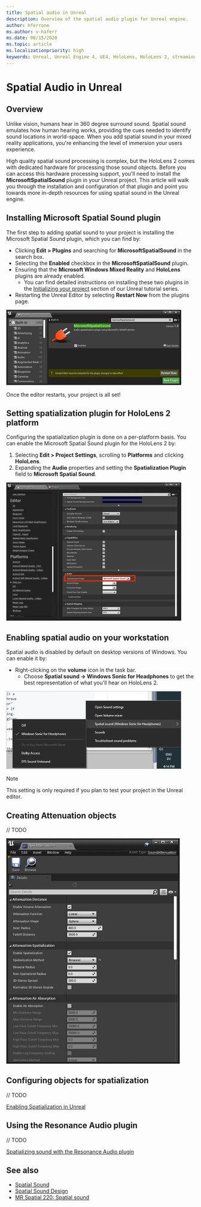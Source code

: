 ```yaml
---
title: Spatial audio in Unreal
description: Overview of the spatial audio plugin for Unreal engine.
author: hferrone
ms.author: v-haferr
ms.date: 06/15/2020
ms.topic: article
ms.localizationpriority: high
keywords: Unreal, Unreal Engine 4, UE4, HoloLens, HoloLens 2, streaming, remoting, mixed reality, development, getting started, features, new project, emulator, documentation, guides, features, holograms, game development
---
```

# Spatial Audio in Unreal

## Overview

Unlike vision, humans hear in 360 degree surround sound. Spatial sound emulates how human hearing works, providing the cues needed to identify sound locations in world-space. When you add spatial sound in your mixed reality applications, you're enhancing the level of immersion your users experience.  

High quality spatial sound processing is complex, but the HoloLens 2 comes with dedicated hardware for processing those sound objects.  Before you can access this hardware processing support, you'll need to install the **MicrosoftSpatialSound** plugin in your Unreal project. This article will walk you through the installation and configuration of that plugin and point you towards more in-depth resources for using spatial sound in the Unreal engine. 

## Installing Microsoft Spatial Sound plugin 

The first step to adding spatial sound to your project is installing the Microsoft Spatial Sound plugin, which you can find by: 

* Clicking **Edit > Plugins** and searching for **MicrosoftSpatialSound** in the search box. 
* Selecting the **Enabled** checkbox in the **MicrosoftSpatialSound** plugin. 
* Ensuring that the **Microsoft Windows Mixed Reality** and **HoloLens** plugins are already enabled.
    + You can find detailed instructions on installing these two plugins in the [Initializing your project](unreal-uxt-ch2.md) section of our Unreal tutorial series.
* Restarting the Unreal Editor by selecting **Restart Now** from the plugins page. 

![Unreal spatial audio plugin](images/unreal-spatial-audio-img-01.png)

Once the editor restarts, your project is all set!


## Setting spatialization plugin for HoloLens 2 platform
Configuring the spatialization plugin is done on a per-platform basis.  You can enable the Microsoft Spatial Sound plugin for the HoloLens 2 by:
1. Selecting **Edit > Project Settings**, scrolling to **Platforms** and clicking **HoloLens**.
2. Expanding the **Audio** properties and setting the **Spatialization Plugin** field to **Microsoft Spatial Sound**.

![Spatialization plugin](images/unreal-spatial-audio-img-02.png)

## Enabling spatial audio on your workstation
Spatial audio is disabled by default on desktop versions of Windows. You can enable it by:
* Right-clicking on the **volume** icon in the task bar. 
    + Choose **Spatial sound -> Windows Sonic for Headphones** to get the best representation of what you'll hear on HoloLens 2.

![Spatialization plugin](images/unreal-spatial-audio-img-04.png)

> [!NOTE]
>This setting is only required if you plan to test your project in the Unreal editor.

## Creating Attenuation objects
// TODO

![Spatialization plugin](images/unreal-spatial-audio-img-03.png)

## Configuring objects for spatialization
// TODO

[Enabling Spatialization in Unreal](https://docs.unrealengine.com/Engine/Audio/DistanceModelAttenuation/index.html)


## Using the Resonance Audio plugin
// TODO

[Spatializing sound with the Resonance Audio plugin](https://resonance-audio.github.io/resonance-audio/develop/unreal/getting-started#spatialize-sounds-with-the-resonance-audio-plugin)


## See also
* [Spatial Sound](https://docs.microsoft.com/windows/mixed-reality/spatial-sound)
* [Spatial Sound Design](https://docs.microsoft.com/windows/mixed-reality/spatial-sound-design)
* [MR Spatial 220: Spatial sound](https://docs.microsoft.com/windows/mixed-reality/holograms-220)